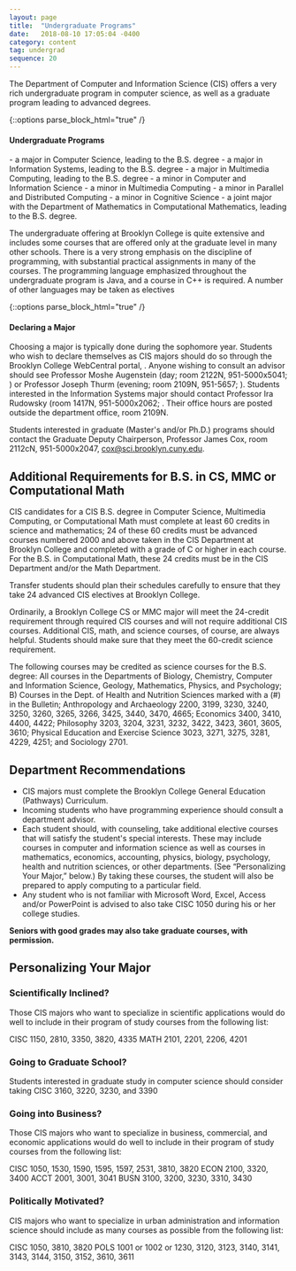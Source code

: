 ```yaml
---
layout: page
title:  "Undergraduate Programs"
date:   2018-08-10 17:05:04 -0400
category: content
tag: undergrad
sequence: 20
---
```


The Department of Computer and Information Science (CIS) offers a very rich undergraduate program in computer science, as well as a graduate program leading to advanced degrees.

{::options parse_block_html="true" /}
<div class="callout">
<h4>Undergraduate Programs</h4>
- a major in Computer Science, leading to the B.S. degree
- a major in Information Systems, leading to the B.S. degree
- a major in Multimedia Computing, leading to the B.S. degree
- a minor in Computer and Information Science
- a minor in Multimedia Computing
- a minor in Parallel and Distributed Computing
- a minor in Cognitive Science
- a joint major with the Department of Mathematics in Computational Mathematics, leading to the B.S. degree.
</div>

The undergraduate offering at Brooklyn College is quite extensive and includes some courses that are offered only at the graduate level in many other schools. There is a very strong emphasis on the discipline of programming, with substantial practical assignments in many of the courses. The programming language emphasized throughout the undergraduate program is Java, and a course in C++ is required. A number of other languages may be taken as electives

{::options parse_block_html="true" /}
<div class="callout">
<h4>Declaring a Major</h4>
Choosing a major is typically done during the sophomore year. Students who wish to declare themselves as CIS majors should do so through the Brooklyn College WebCentral portal, <http://www.portal.brooklyn.edu>. Anyone wishing to consult an advisor should see Professor Moshe Augenstein (day; room 2122N, 951-5000x5041; <augenstein@sci.brooklyn.cuny.edu>) or Professor Joseph Thurm (evening; room 2109N, 951-5657;  <thurm@sci.brooklyn.cuny.edu>). Students interested in the Information Systems major should contact Professor Ira Rudowsky (room 1417N, 951-5000x2062; <rudowsky@sci.brooklyn.cuny.edu>. Their office hours are posted outside the department office, room 2109N.

Students interested in graduate (Master's and/or Ph.D.) programs should contact the Graduate Deputy Chairperson, Professor James Cox, room 2112cN, 951-5000x2047, <cox@sci.brooklyn.cuny.edu>.
</div>

## Additional Requirements for B.S. in CS, MMC or Computational Math

CIS candidates for a CIS B.S. degree in Computer Science, Multimedia Computing, or Computational Math must complete at least 60 credits in science and mathematics; 24 of these 60 credits must be advanced courses numbered 2000 and above taken in the CIS Department at Brooklyn College and completed with a grade of C or higher in each course. For the B.S. in Computational Math, these 24 credits must be in the CIS Department and/or the Math Department.

<div class="callout">
Transfer students should plan their schedules carefully to ensure that they take 24 advanced CIS electives at Brooklyn College.
</div>

Ordinarily, a Brooklyn College CS or MMC major will meet the 24-credit requirement through required CIS courses and will not require additional CIS courses. Additional CIS, math, and science courses, of course, are always helpful. Students should make sure that they meet the 60-credit science requirement.

The following courses may be credited as science courses for the B.S. degree: All courses in the Departments of Biology, Chemistry, Computer and Information Science, Geology, Mathematics, Physics, and Psychology; B) Courses in the Dept. of Health and Nutrition Sciences marked with a (#) in the Bulletin; Anthropology and Archaeology 2200, 3199, 3230, 3240, 3250, 3260, 3265, 3266, 3425, 3440, 3470, 4665; Economics 3400, 3410, 4400, 4422; Philosophy 3203, 3204, 3231, 3232, 3422, 3423, 3601, 3605, 3610; Physical Education and Exercise Science 3023, 3271, 3275, 3281, 4229, 4251; and Sociology 2701.


## Department Recommendations

* CIS majors must complete the Brooklyn College General Education (Pathways) Curriculum.
* Incoming students who have programming experience should consult a department advisor.
* Each student should, with counseling, take additional elective courses that will satisfy the student's special interests. These may include courses in computer and information science as well as courses in mathematics, economics, accounting, physics, biology, psychology, health and nutrition sciences, or other departments. (See “Personalizing Your Major,” below.) By taking these courses, the student will also be prepared to apply computing to a particular field.
* Any student who is not familiar with Microsoft Word, Excel, Access and/or PowerPoint is advised to also take CISC 1050 during his or her college studies.

**Seniors with good grades may also take graduate courses, with permission.**

## Personalizing Your Major

### Scientifically Inclined?

Those CIS majors who want to specialize in scientific applications would do well to include in their program of study courses from the following list:

CISC 1150, 2810, 3350, 3820, 4335
MATH 2101, 2201, 2206, 4201

### Going to Graduate School?

Students interested in graduate study in computer science should consider taking CISC 3160, 3220, 3230, and 3390

### Going into Business?

Those CIS majors who want to specialize in business, commercial, and economic applications would do well to include in their program of study courses from the following list:

CISC 1050, 1530, 1590, 1595, 1597, 2531, 3810, 3820
ECON 2100, 3320, 3400
ACCT 2001, 3001, 3041
BUSN 3100, 3200, 3230, 3310, 3430

### Politically Motivated?

CIS majors who want to specialize in urban administration and information science should include as many courses as possible from the following list:

CISC 1050, 3810, 3820
POLS 1001 or 1002 or 1230, 3120, 3123, 3140, 3141, 3143, 3144, 3150, 3152, 3610, 3611

